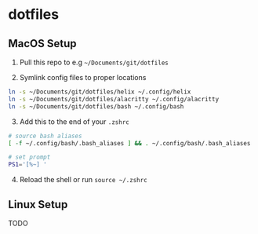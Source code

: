 # dotfiles

MacOS Setup
----------------
1. Pull this repo to e.g `~/Documents/git/dotfiles`

2. Symlink config files to proper locations
```bash
ln -s ~/Documents/git/dotfiles/helix ~/.config/helix
ln -s ~/Documents/git/dotfiles/alacritty ~/.config/alacritty
ln -s ~/Documents/git/dotfiles/bash ~/.config/bash
```

3. Add this to the end of your `.zshrc`
```bash
# source bash aliases
[ -f ~/.config/bash/.bash_aliases ] && . ~/.config/bash/.bash_aliases

# set prompt
PS1='[%~] '
```

4. Reload the shell or run `source ~/.zshrc`


Linux Setup
----------------
TODO

